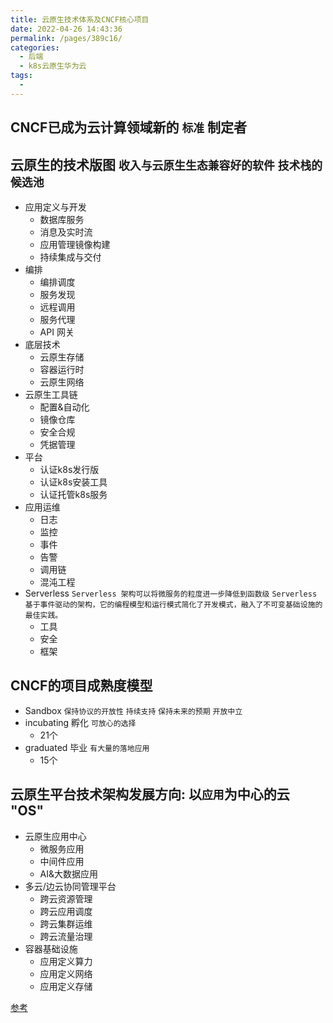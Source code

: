 ```yaml
---
title: 云原生技术体系及CNCF核心项目
date: 2022-04-26 14:43:36
permalink: /pages/389c16/
categories:
  - 后端
  - k8s云原生华为云
tags:
  - 
---
```




## CNCF已成为云计算领域新的 `标准` 制定者


## 云原生的技术版图 `收入与云原生生态兼容好的软件` `技术栈的候选池`
  * 应用定义与开发
    * 数据库服务
    * 消息及实时流
    * 应用管理镜像构建
    * 持续集成与交付
  * 编排
    * 编排调度
    * 服务发现
    * 远程调用
    * 服务代理
    * API 网关
  * 底层技术
    * 云原生存储
    * 容器运行时
    * 云原生网络
  * 云原生工具链
    * 配置&自动化
    * 镜像仓库
    * 安全合规
    * 凭据管理
  * 平台
    * 认证k8s发行版
    * 认证k8s安装工具
    * 认证托管k8s服务
  * 应用运维
    * 日志
    * 监控
    * 事件
    * 告警
    * 调用链
    * 混沌工程
  * Serverless `Serverless 架构可以将微服务的粒度进一步降低到函数级` `Serverless 基于事件驱动的架构，它的编程模型和运行模式简化了开发模式，融入了不可变基础设施的最佳实践。`
    * 工具
    * 安全
    * 框架


## CNCF的项目成熟度模型 
  * Sandbox `保持协议的开放性` `持续支持` `保持未来的预期` `开放中立`
  * incubating 孵化 `可放心的选择`
    * 21个
  * graduated  毕业 `有大量的落地应用`
    * 15个



## 云原生平台技术架构发展方向: 以`应用`为中心的云 "OS"
  * 云原生应用中心
    * 微服务应用
    * 中间件应用
    * AI&大数据应用
  * 多云/边云协同管理平台
    * 跨云资源管理
    * 跨云应用调度
    * 跨云集群运维
    * 跨云流量治理
  * 容器基础设施
    * 应用定义算力
    * 应用定义网络
    * 应用定义存储


[参考](https://education.huaweicloud.com/courses/course-v1:HuaweiX+CBUCNXI028+Self-paced/courseware/9c4e3c7ab8ad4307be888d94bb5c2c6b/87124f11a02c43599d62b7fc9131dd54/)



